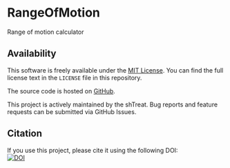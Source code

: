 # RangeOfMotion
Range of motion calculator

## Availability

This software is freely available under the [MIT License](LICENSE). You can find the full license text in the `LICENSE` file in this repository.

The source code is hosted on [GitHub](https://github.com/shTreat/RangeOfMotion).

This project is actively maintained by the shTreat. Bug reports and feature requests can be submitted via GitHub Issues.

## Citation

If you use this project, please cite it using the following DOI:  
[![DOI](https://img.shields.io/badge/DOI-10.17605%2FOSF.IO%2FAQGRM-blue)](https://doi.org/10.17605/OSF.IO/AQGRM)
